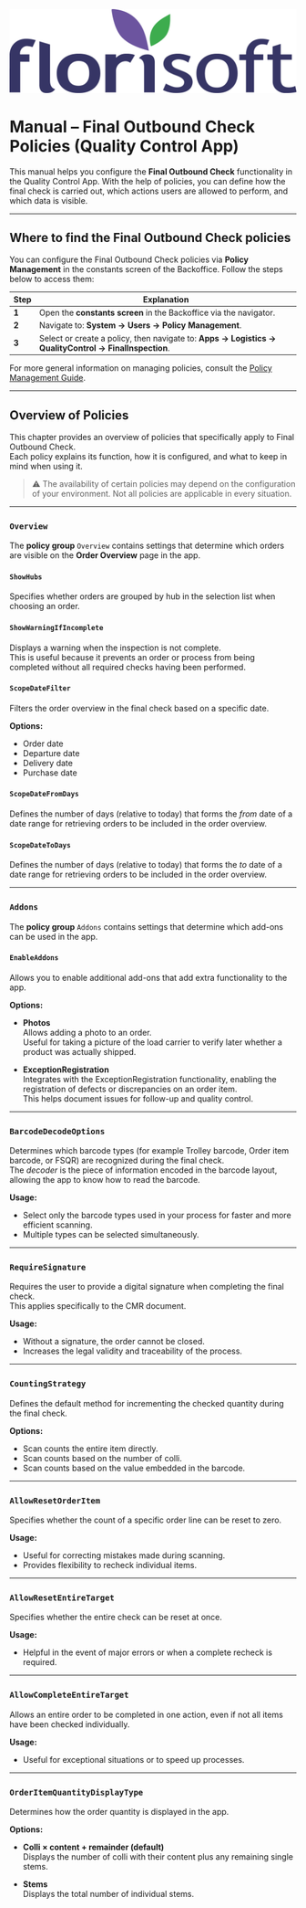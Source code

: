 ![Florisoft logo](https://raw.githubusercontent.com/florisoft/User.Manuals/main/fslogo.png)

# Manual – Final Outbound Check Policies (Quality Control App)

This manual helps you configure the **Final Outbound Check** functionality in the Quality Control App.
With the help of policies, you can define how the final check is carried out, which actions users are allowed to perform, and which data is visible.

---

## Where to find the Final Outbound Check policies

You can configure the Final Outbound Check policies via **Policy Management** in the constants screen of the Backoffice.
Follow the steps below to access them:

| Step  | Explanation                                                                                           |
| ----- | ----------------------------------------------------------------------------------------------------- |
| **1** | Open the **constants screen** in the Backoffice via the navigator.                                    |
| **2** | Navigate to: **System → Users → Policy Management**.                                                  |
| **3** | Select or create a policy, then navigate to: **Apps → Logistics → QualityControl → FinalInspection**. |

For more general information on managing policies, consult the [Policy Management Guide](https://github.com/florisoft/User.Manuals/blob/main/BASIS/Policy%20Management/Manual%20Policy%20Management%20EN.md).

---

## Overview of Policies

This chapter provides an overview of policies that specifically apply to Final Outbound Check.  
Each policy explains its function, how it is configured, and what to keep in mind when using it.

> ⚠️ The availability of certain policies may depend on the configuration of your environment. Not all policies are applicable in every situation.

---

### `Overview`
The **policy group** `Overview` contains settings that determine which orders are visible on the **Order Overview** page in the app.

#### `ShowHubs`
Specifies whether orders are grouped by hub in the selection list when choosing an order.

#### `ShowWarningIfIncomplete`
Displays a warning when the inspection is not complete.  
This is useful because it prevents an order or process from being completed without all required checks having been performed.

#### `ScopeDateFilter`
Filters the order overview in the final check based on a specific date.

**Options:**
* Order date  
* Departure date  
* Delivery date  
* Purchase date  

#### `ScopeDateFromDays`
Defines the number of days (relative to today) that forms the *from* date of a date range for retrieving orders to be included in the order overview.

#### `ScopeDateToDays`
Defines the number of days (relative to today) that forms the *to* date of a date range for retrieving orders to be included in the order overview.

---

### `Addons`
The **policy group** `Addons` contains settings that determine which add-ons can be used in the app.

#### `EnableAddons`
Allows you to enable additional add-ons that add extra functionality to the app.

**Options:**

* **Photos**  
  Allows adding a photo to an order.  
  Useful for taking a picture of the load carrier to verify later whether a product was actually shipped.

* **ExceptionRegistration**  
  Integrates with the ExceptionRegistration functionality, enabling the registration of defects or discrepancies on an order item.  
  This helps document issues for follow-up and quality control.

---

### `BarcodeDecodeOptions`
Determines which barcode types (for example Trolley barcode, Order item barcode, or FSQR) are recognized during the final check.  
The *decoder* is the piece of information encoded in the barcode layout, allowing the app to know how to read the barcode.

**Usage:**
* Select only the barcode types used in your process for faster and more efficient scanning.
* Multiple types can be selected simultaneously.

---

### `RequireSignature`
Requires the user to provide a digital signature when completing the final check.  
This applies specifically to the CMR document.

**Usage:**
* Without a signature, the order cannot be closed.
* Increases the legal validity and traceability of the process.

---

### `CountingStrategy`
Defines the default method for incrementing the checked quantity during the final check.

**Options:**
* Scan counts the entire item directly.
* Scan counts based on the number of colli.
* Scan counts based on the value embedded in the barcode.

---

### `AllowResetOrderItem`
Specifies whether the count of a specific order line can be reset to zero.

**Usage:**
* Useful for correcting mistakes made during scanning.
* Provides flexibility to recheck individual items.

---

### `AllowResetEntireTarget`
Specifies whether the entire check can be reset at once.

**Usage:**
* Helpful in the event of major errors or when a complete recheck is required.

---

### `AllowCompleteEntireTarget`
Allows an entire order to be completed in one action, even if not all items have been checked individually.

**Usage:**
* Useful for exceptional situations or to speed up processes.

---

### `OrderItemQuantityDisplayType`
Determines how the order quantity is displayed in the app.

**Options:**
* **Colli × content + remainder (default)**  
  Displays the number of colli with their content plus any remaining single stems.

* **Stems**  
  Displays the total number of individual stems.
